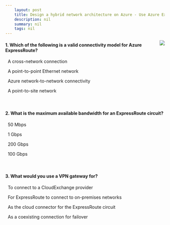 ```yaml
---
    layout: post
    title: Design a hybrid network architecture on Azure - Use Azure ExpressRoute for hybrid networks
    description: nil
    summary: nil
    tags: nil
---
```



 <a target="_blank" href="https://docs.microsoft.com/en-us/learn/modules/design-a-hybrid-network-architecture/3-expressroute-for-hybrid-networks/"><i class="fas fa-external-link-alt"></i> </a>
 <img align="right" src="https://docs.microsoft.com/en-us/learn/achievements/design-a-hybrid-network-architecture.svg">
####  1. Which of the following is a valid connectivity model for Azure ExpressRoute?


<i class='far fa-square'></i> &nbsp;&nbsp;A cross-network connection

<i class='fas fa-check-square' style='color: Dodgerblue;'></i> &nbsp;&nbsp;A point-to-point Ethernet network

<i class='far fa-square'></i> &nbsp;&nbsp;Azure network-to-network connectivity

<i class='far fa-square'></i> &nbsp;&nbsp;A point-to-site network
<br />
<br />
<br />

####  2. What is the maximum available bandwidth for an ExpressRoute circuit?


<i class='far fa-square'></i> &nbsp;&nbsp;50 Mbps

<i class='far fa-square'></i> &nbsp;&nbsp;1 Gbps

<i class='far fa-square'></i> &nbsp;&nbsp;200 Gbps

<i class='fas fa-check-square' style='color: Dodgerblue;'></i> &nbsp;&nbsp;100 Gbps
<br />
<br />
<br />

####  3. What would you use a VPN gateway for?


<i class='far fa-square'></i> &nbsp;&nbsp;To connect to a CloudExchange provider

<i class='far fa-square'></i> &nbsp;&nbsp;For ExpressRoute to connect to on-premises networks

<i class='far fa-square'></i> &nbsp;&nbsp;As the cloud connector for the ExpressRoute circuit

<i class='fas fa-check-square' style='color: Dodgerblue;'></i> &nbsp;&nbsp;As a coexisting connection for failover
<br />
<br />
<br />
